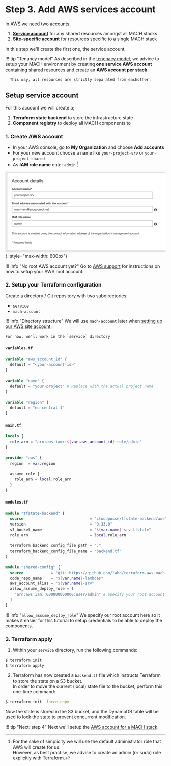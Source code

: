 # Step 3. Add AWS services account

In AWS we need two accounts:

1. [**Service account**](#setup-service-account) for any shared resources amongst all MACH stacks
2. [**Site-specific account**](./step-4-setup-aws-site.md) for resources specific to a single MACH stack

In this step we'll create the first one, the service account.

!!! tip "Tenancy model"
      As described in the [tenenacy model](../../topics/architecture/tenancy.md#aws-tenancy), we advice to setup your MACH environment by creating **one service AWS account** containing shared resources and create an **AWS account per stack**.

      This way, all resources are strictly separated from eachother.


## Setup service account

For this account we will create a;

1. **Terraform state backend** to store the infrastructure state
2. **Component registry** to deploy all MACH components to

### 1. Create AWS account

- In your AWS console, go to **My Organization** and choose **Add accounts**
- For your new account choose a name like `your-project-srv` or `your-project-shared`
- As **IAM role name** enter `admin` [^1]

![New account](../../_img/tutorial/aws-create-account.png){: style="max-width: 600px"}

!!! info "No root AWS account yet?"
    Go to [AWS support](https://aws.amazon.com/premiumsupport/knowledge-center/create-and-activate-aws-account/) for instructions on how to setup your AWS root account.

### 2. Setup your Terraform configuration

Create a directory / Git repository with two subdirectories:

- `service`
- `mach-account`

!!! info "Directory structure"
    We will use `mach-account` later when [setting up our AWS site account](step-4-setup-aws-site.md).

    For now, we'll work in the `service` directory

#### `variables.tf`

```terraform
variable "aws_account_id" {
  default = "<your-account-id>"
}

variable "name" {
  default = "your-project" # Replace with the actual project name
}

variable "region" {
  default = "eu-central-1"
}
```

#### `main.tf`

```terraform
locals {
  role_arn = "arn:aws:iam::${var.aws_account_id}:role/admin"
}

provider "aws" {
  region  = var.region

  assume_role {
    role_arn = local.role_arn
  }
}
```

#### `modules.tf`

```terraform
module "tfstate-backend" {
  source                             = "cloudposse/tfstate-backend/aws"
  version                            = "0.33.0"
  s3_bucket_name                     = "${var.name}-srv-tfstate"
  role_arn                           = local.role_arn

  terraform_backend_config_file_path = "."
  terraform_backend_config_file_name = "backend.tf"
}

module "shared-config" {
  source            = "git::https://github.com/labd/terraform-aws-mach-shared.git"
  code_repo_name    = "${var.name}-lambdas"
  aws_account_alias = "${var.name}-srv"
  allow_assume_deploy_role = [
    "arn:aws:iam::000000000000:user/admin" # Specify your root account here
  ]
}
```

!!! info "`allow_assume_deploy_role`"
    We specify our root account here so it makes it easier for this tutorial to setup credentials to be able to deploy the components.

### 3. Terraform apply

1. Within your `service` directory, run the following commands:
```bash
$ terraform init
$ terraform apply
```
2. Terraform has now created a `backend.tf` file which instructs Terraform to store the state on a S3 bucket.<br>
In order to move the current (local) state file to the bucket, perform this one-time command:
```bash
$ terraform init -force-copy
```
Now the state is stored in the S3 bucket, and the DynamoDB table will be used to
lock the state to prevent concurrent modification.

!!! tip "Next: step 4"
    Next we'll setup the [AWS account for a MACH stack](step-4-setup-aws-site.md).

[^1]: For the sake of simplicity we will use the default administrator role that AWS will create for us.<br>
However, as best practise, we advise to create an admin (or sudo) role explicitly with Terraform.
